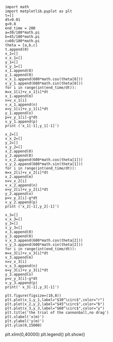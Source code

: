 				   
    import math
    import matplotlib.pyplot as plt
    t=[]
    dt=0.01
    g=9.8
    end_time = 200
	a=30/180*math.pi
	b=45/180*math.pi
	c=60/180*math.pi
	theta = [a,b,c]
	t.append(0)
	x_1=[]
	v_x_1=[]
	y_1=[]
	v_y_1=[]
	x_1.append(0)
	y_1.append(0)
	v_x_1.append(600*math.cos(theta[0]))
	v_y_1.append(600*math.sin(theta[0]))
	for i in range(int(end_time/dt)):
	m=x_1[i]+v_x_1[i]*dt
	x_1.append(m)
	n=v_x_1[i]
	v_x_1.append(n)
	o=y_1[i]+v_y_1[i]*dt
	y_1.append(o)
	p=v_y_1[i]-g*dt
	v_y_1.append(p)
	print ('x_1[-1],y_1[-1]')

	x_2=[]
	v_x_2=[]
	y_2=[]
	v_y_2=[]
	x_2.append(0)
	y_2.append(0)
	v_x_2.append(600*math.cos(theta[1]))
	v_y_2.append(600*math.sin(theta[1]))
	for i in range(int(end_time/dt)):
	m=x_2[i]+v_x_2[i]*dt
	x_2.append(m)
	n=v_x_2[i]
	v_x_2.append(n)
	o=y_2[i]+v_y_2[i]*dt
	y_2.append(o)
	p=v_y_2[i]-g*dt
	v_y_2.append(p)
	print ('x_2[-1],y_2[-1]')
		
	x_3=[]
	v_x_3=[]
	y_3=[]
	v_y_3=[]
	x_3.append(0)
	y_3.append(0)
	v_x_3.append(600*math.cos(theta[2]))
	v_y_3.append(600*math.sin(theta[2]))
	for i in range(int(end_time/dt)):
	m=x_3[i]+v_x_3[i]*dt
	x_3.append(m)
	n=v_x_3[i]
	v_x_3.append(n)
	o=y_3[i]+v_y_3[i]*dt
	y_3.append(o)
	p=v_y_3[i]-g*dt
	v_y_3.append(p)
	print(' x_3[-1],y_3[-1]')

	plt.figure(figsize=(10,8))
	plt.plot(x_1,y_1,label="$30^\circ$",color="r")
	plt.plot(x_2,y_2,label="$45^\circ$",color="b")
	plt.plot(x_3,y_3,label="$60^\circ$",color="y")
	plt.title('the trial of the cannonball,no drag')
	plt.xlabel('x(m)')
	plt.ylabel('y(m)')
	plt.ylim(0,15000)
plt.xlim(0,40000)
plt.legend()
plt.show()
